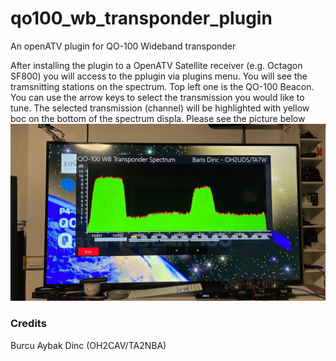 # qo100_wb_transponder_plugin
An openATV plugin for QO-100 Wideband transponder

After installing the plugin to a OpenATV Satellite receiver (e.g. Octagon SF800) you will access to the pplugin via plugins menu.
You will see the tramsnitting stations on the spectrum. Top left one is the QO-100 Beacon.
You can use the arrow keys to select the transmission you would like to tune. The selected transmission (channel) will be highlighted with yellow boc on the bottom of the spectrum displa.
Please see the picture below
<IMG SRC="qo100_plugin.jpeg">
  
### Credits
  Burcu Aybak Dinc (OH2CAV/TA2NBA)
